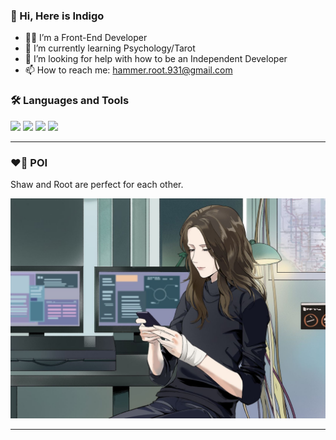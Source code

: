 ### 👋 Hi, Here is Indigo

- 👩‍💻 I’m a Front-End Developer
- 🌱 I’m currently learning Psychology/Tarot
- 🤔 I’m looking for help with how to be an Independent Developer
- 📫 How to reach me: hammer.root.931@gmail.com

### 🛠️ Languages and Tools

<code><a href="https://react.dev"><img src="https://api.iconify.design/logos:react.svg" /></a></code>
<code><a href="https://github.com/microsoft/TypeScript"><img src="https://api.iconify.design/logos:typescript-icon.svg" /></a></code>
<code><a href="https://threejs.org/"><img src="https://api.iconify.design/logos:webpack.svg" /></a></code>
<code><a href="https://github.com/vuejs/core"><img src="https://api.iconify.design/logos:vue.svg" /></a></code>

---

### ❤️‍🔥 POI

Shaw and Root are perfect for each other.

<picture>
  <source media="(prefers-color-scheme: dark)" srcset="./images/root_Amy.jpg">
  <source media="(prefers-color-scheme: light)" srcset="./images/root_portrait.jpg">
  <img alt="Root" src="./images/root_portrait.jpg">
</picture>

---
